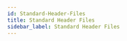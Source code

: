 ```yaml
---
id: Standard-Header-Files
title: Standard Header Files
sidebar_label: Standard Header Files
---
```



#
